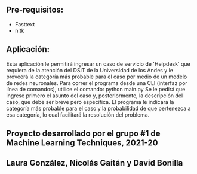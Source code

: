 ## Pre-requisitos: 
- Fasttext
- nltk

## Aplicación:
Esta aplicación le permitirá ingresar un caso de servicio de 'Helpdesk' que requiera de la atención del DSIT de la Universidad de los Andes y le proveerá la categoría más probable para el caso por medio de un modelo de redes neuronales.
Para correr el programa desde una CLI (interfaz por línea de comandos), utilice el comando:
	python main.py
Se le pedirá que ingrese primero el asunto del caso y, posteriormente, la descripción del caso, que debe ser breve pero específica. El programa le indicará la categoría más probable para el caso y 
la probabilidad de que pertenezca a esa categoría, lo cual facilitará la resolución del problema.

## Proyecto desarrollado por el grupo #1 de Machine Learning Techniques, 2021-20
## Laura González, Nicolás Gaitán y David Bonilla
